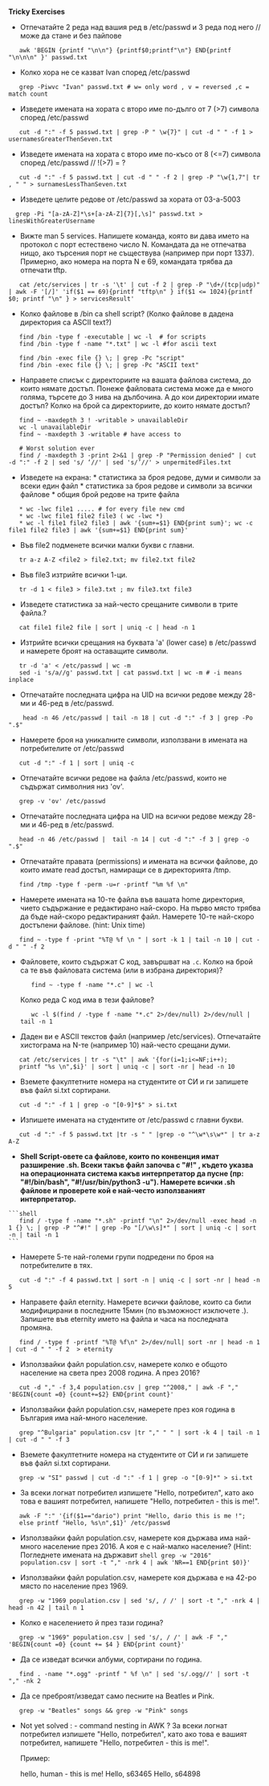 **Tricky Exercises**
  - Отпечатайте 2 реда над вашия ред в /etc/passwd и 3 реда под него // може да стане и без пайпове

  ```shell
     awk 'BEGIN {printf "\n\n"} {printf$0;printf"\n"} END{printf "\n\n\n" }' passwd.txt
  ```

  - Колко хора не се казват Ivan според /etc/passwd
  ```shell
     grep -Piwvc "Ivan" passwd.txt # w= only word , v = reversed ,c = match count 
  ```
  - Изведете имената на хората с второ име по-дълго от 7 (>7) символа според /etc/passwd
  ```shell
     cut -d ":" -f 5 passwd.txt | grep -P " \w{7}" | cut -d " " -f 1 > usernamesGreaterThenSeven.txt
  ```

  - Изведете имената на хората с второ име по-късо от 8 (<=7) символа според /etc/passwd // !(>7) = ?
  ```shell
     cut -d ":" -f 5 passwd.txt | cut -d " " -f 2 | grep -P "\w{1,7"| tr , " " > surnamesLessThanSeven.txt
  ```

  - Изведете целите редове от /etc/passwd за хората от 03-a-5003
  ```shell
    grep -Pi "[a-zA-Z]*\s+[a-zA-Z]{7}[,\s]" passwd.txt > linesWithGreaterUsername
  ```

  - Вижте man 5 services. Напишете команда, която ви дава името на протокол с порт естествено число N. Командата да не отпечатва нищо, ако търсения порт не съществува (например при порт 1337). Примерно, ако номера на порта N е 69, командата трябва да отпечати tftp.
  ```shell
     cat /etc/services | tr -s '\t' | cut -f 2 | grep -P "\d+/(tcp|udp)" | awk -F '[/]' 'if($1 == 69){printf "tftp\n" } if($1 <= 1024){printf $0; printf "\n" } > servicesResult'
  ```

  - Колко файлове в /bin са shell script? (Колко файлове в дадена директория са ASCII text?)
  ```shell
     find /bin -type f -executable | wc -l  # for scripts
     find /bin -type f -name "*.txt" | wc -l #for ascii text 

     find /bin -exec file {} \; | grep -Pc "script" 
     find /bin -exec file {} \; | grep -Pc "ASCII text"
  ```

   - Направете списък с директориите на вашата файлова система, до които нямате достъп. Понеже файловата система може да е много голяма, търсете до 3 нива на дълбочина. А до кои директории имате достъп? Колко на брой са директориите, до които нямате достъп?

   ```shell
      find ~ -maxdepth 3 ! -writable > unavailableDir
      wc -l unavailableDir
      find ~ -maxdepth 3 -writable # have access to 

      # Worst solution ever
      find / -maxdepth 3 -print 2>&1 | grep -P "Permission denied" | cut -d ":" -f 2 | sed 's/ ‘//' | sed 's/’//' > unpermitedFiles.txt 

   ```

   -  Изведете на екрана:
	* статистика за броя редове, думи и символи за всеки един файл
	* статистика за броя редове и символи за всички файлове
	* общия брой редове на трите файла

   ```shell
      * wc -lwc file1 ..... # for every file new cmd 
      * wc -lwc file1 file2 file3 ( wc -lwc *)
      * wc -l file1 file2 file3 | awk '{sum+=$1} END{print sum}'; wc -c file1 file2 file3 | awk '{sum+=$1} END{print sum}' 
   ```
   - Във file2 подменете всички малки букви с главни.
   ```shell
      tr a-z A-Z <file2 > file2.txt; mv file2.txt file2
   ```

   - Във file3 изтрийте всички 1-ци. 

   ```shell
      tr -d 1 < file3 > file3.txt ; mv file3.txt file3
   ```

   - Изведете статистика за най-често срещаните символи в трите файла.?
   ```shell
      cat file1 file2 file | sort | uniq -c | head -n 1 
   ```

   - Изтрийте всички срещания на буквата 'a' (lower case) в /etc/passwd и намерете броят на оставащите символи.
   ```shell
      tr -d 'a' < /etc/passwd | wc -m 
      sed -i 's/a//g' passwd.txt | cat passwd.txt | wc -m # -i means inplace 
   ```
   - Отпечатайте последната цифра на UID на всички редове между 28-ми и 46-ред в /etc/passwd.
   ```shell
       head -n 46 /etc/passwd | tail -n 18 | cut -d ":" -f 3 | grep -Po ".$" 
   ```

   - Намерете броя на уникалните символи, използвани в имената на потребителите от /etc/passwd
   ```shell
      cut -d ":" -f 1 | sort | uniq -c    
   ```

   - Отпечатайте всички редове на файла /etc/passwd, които не съдържат символния низ 'ov'.
   ```shell
      grep -v 'ov' /etc/passwd
   ```
      
   - Отпечатайте последната цифра на UID на всички редове между 28-ми и 46-ред в /etc/passwd.
   ```shell
      head -n 46 /etc/passwd |  tail -n 14 | cut -d ":" -f 3 | grep -o ".$"
   ```

   - Отпечатайте правата (permissions) и имената на всички файлове, до които имате read достъп, намиращи се в директорията /tmp.
   ```shell
      find /tmp -type f -perm -u=r -printf "%m %f \n"
   ```

   - Намерете имената на 10-те файла във вашата home директория, чието съдържание е редактирано най-скоро. На първо място трябва да бъде най-скоро редактираният файл. Намерете 10-те най-скоро достъпени файлове. (hint: Unix time)
   ```shell
      find ~ -type f -print "%T@ %f \n " | sort -k 1 | tail -n 10 | cut -d " " -f 2 
   ```
  
   - Файловете, които съдържат C код, завършват на `.c`.
     Колко на брой са те във файловата система (или в избрана директория)?
     ```shell
        find ~ -type f -name "*.c" | wc -l 
     ```
     Колко реда C код има в тези файлове?
     ```shell
        wc -l $(find / -type f -name "*.c" 2>/dev/null) 2>/dev/null | tail -n 1
     ```

   - Даден ви е ASCII текстов файл (например /etc/services). Отпечатайте хистограма на N-те (например 10) най-често срещани думи.
   ```shell
      cat /etc/services | tr -s "\t" | awk '{for(i=1;i<=NF;i++);
      printf "%s \n",$i}' | sort | uniq -c | sort -nr | head -n 10 
   ```

   - Вземете факултетните номера на студентите от СИ и ги запишете във файл si.txt сортирани.
   ```shell
      cut -d ":" -f 1 | grep -o "[0-9]*$" > si.txt
   ```

   - Изпишете имената на студентите от /etc/passwd с главни букви. 
   ```shell
      cut -d ":" -f 5 passwd.txt |tr -s " " |grep -o "^\w*\s\w*" | tr a-z A-Z

   ```

   - **Shell Script-овете са файлове, които по конвенция имат разширение .sh. Всеки такъв файл започва с "#!<interpreter>" , където <interpreter> указва на         операционната система какъв интерпретатор да пусне (пр: "#!/bin/bash", "#!/usr/bin/python3 -u"). 
    Намерете всички .sh файлове и проверете кой е най-често използваният интерпретатор.**
    
    ```shell
       find / -type f -name "*.sh" -printf "\n" 2>/dev/null -exec head -n 1 {} \; | grep -P "^#!" | grep -Po "[/\w\s]*" | sort | uniq -c | sort -n | tail -n 1
    ```

   - Намерете 5-те най-големи групи подредени по броя на потребителите в тях.
   ```shell
      cut -d ":" -f 4 passwd.txt | sort -n | uniq -c | sort -nr | head -n 5 
   ```

   - Направете файл eternity. Намерете всички файлове, които са били модифицирани в последните 15мин (по възможност изключете .).  Запишете във eternity името на файла и часa на последната промяна.
   ```shell
      find / -type f -printf "%T@ %f\n" 2>/dev/null| sort -nr | head -n 1 | cut -d " " -f 2  > eternity 
   ```

   - Използвайки файл population.csv, намерете колко е общото население на света през 2008 година. А през 2016?
   ```shell
      cut -d "," -f 3,4 population.csv | grep "^2008," | awk -F "," 'BEGIN{count =0} {count+=$2} END{print count}'

   ```
   - Използвайки файл population.csv, намерете през коя година в България има най-много население.
   ```shell
      grep "^Bulgaria" population.csv |tr "," " " | sort -k 4 | tail -n 1 | cut -d " " -f 3

   ```

   - Вземете факултетните номера на студентите от СИ и ги запишете във файл si.txt сортирани.
   ```shell
      grep -w "SI" passwd | cut -d ":" -f 1 | grep -o "[0-9]*" > si.txt
   ```

   - За всеки логнат потребител изпишете "Hello, потребител", като ако това е вашият потребител, напишете "Hello, потребител - this is me!".
   ```shell
      awk -F ":" '{if($1=="dario") print "Hello, dario this is me !";
      else printf "Hello, %s\n",$1}' /etc/passwd
   ```

   - Използвайки файл population.csv, намерете коя държава има най-много население през 2016. А коя е с най-малко население?
    (Hint: Погледнете имената на държавит
    ```shell
      grep -w "2016" population.csv | sort -t "," -nrk 4 | awk 'NR==1 END{print $0)}'
    ```

   - Използвайки файл population.csv, намерете коя държава е на 42-ро място по население през 1969.
   ```shell
      grep -w "1969 population.csv | sed 's/, / /' | sort -t "," -nrk 4 | head -n 42 | tail n 1
   ```
   - Колко е населението й през тази година?
   ```shell
      grep -w "1969" population.csv | sed 's/, / /' | awk -F "," 'BEGIN{count =0} {count += $4 } END{print count}'

   ```

   - Да се изведат всички албуми, сортирани по година.
   ```shell
      find . -name "*.ogg" -printf " %f \n" | sed 's/.ogg//' | sort -t "," -nk 2
   ```

   - Да се преброят/изведат само песните на Beatles и Pink.
   ```shell
      grep -w "Beatles" songs && grep -w "Pink" songs

   ```
   - Not yet solved : 
    -  command nesting in AWK ? 
      За всеки логнат потребител изпишете "Hello, потребител", като ако това е вашият потребител, напишете "Hello, потребител - this is me!".

      Пример:

      hello, human - this is me!
      Hello, s63465
      Hello, s64898
